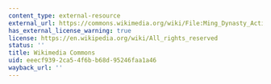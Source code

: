 ```yaml
---
content_type: external-resource
external_url: https://commons.wikimedia.org/wiki/File:Ming_Dynasty_Activities_of_Minister_of_War_Wang_Qiong.jpg
has_external_license_warning: true
license: https://en.wikipedia.org/wiki/All_rights_reserved
status: ''
title: Wikimedia Commons
uid: eeecf939-2ca5-4f6b-b68d-95246faa1a46
wayback_url: ''
---
```

